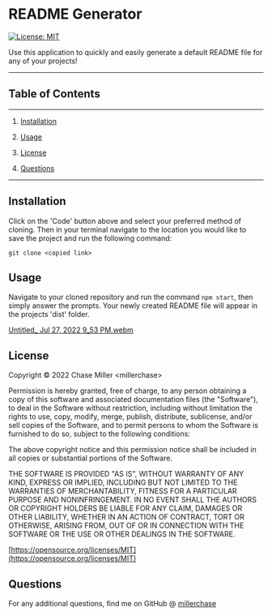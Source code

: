 
# README Generator


[![License: MIT](https://img.shields.io/badge/License-MIT-yellow.svg)](https://opensource.org/licenses/MIT)

Use this application to quickly and easily generate a default README file for any of your projects!



___


## Table of Contents
___

1. [Installation](#installation)

2. [Usage](#usage)

3. [License](#license)

4. [Questions](#questions)

___


## Installation

Click on the 'Code' button above and select your preferred method of cloning. Then in your terminal navigate to the location you would like to save the project and run the following command:

`git clone <copied link>`


## Usage

Navigate to your cloned repository and run the command `npm start`, then simply answer the prompts. Your newly created README file will appear in the projects 'dist' folder.

    
[Untitled_ Jul 27, 2022 9_53 PM.webm](https://user-images.githubusercontent.com/99565080/181414075-b7c7ea95-72d6-4dcc-9251-d5c0f27ed9af.webm)

## License

Copyright &copy; 2022 Chase Miller &lt;millerchase>
  
Permission is hereby granted, free of charge, to any person obtaining a copy of this software and associated documentation files (the "Software"), to deal in the Software without restriction, including without limitation the rights to use, copy, modify, merge, publish, distribute, sublicense, and/or sell copies of the Software, and to permit persons to whom the Software is furnished to do so, subject to the following conditions:
  
The above copyright notice and this permission notice shall be included in all copies or substantial portions of the Software.

THE SOFTWARE IS PROVIDED "AS IS", WITHOUT WARRANTY OF ANY KIND, EXPRESS OR IMPLIED, INCLUDING BUT NOT LIMITED TO THE WARRANTIES OF MERCHANTABILITY, FITNESS FOR A PARTICULAR PURPOSE AND NONINFRINGEMENT. IN NO EVENT SHALL THE AUTHORS OR COPYRIGHT HOLDERS BE LIABLE FOR ANY CLAIM, DAMAGES OR OTHER LIABILITY, WHETHER IN AN ACTION OF CONTRACT, TORT OR OTHERWISE, ARISING FROM, OUT OF OR IN CONNECTION WITH THE SOFTWARE OR THE USE OR OTHER DEALINGS IN THE SOFTWARE.
        
[https://opensource.org/licenses/MIT](https://opensource.org/licenses/MIT)

## Questions

For any additional questions, find me on GitHub @ [millerchase](https://github.com/millerchase)

  
